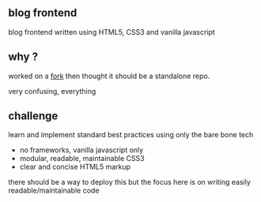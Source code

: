 ## blog frontend

blog frontend written using HTML5, CSS3 and vanilla javascript

## why ?
worked on a [fork](https://github.com/kyambvthi/news-blog-frontend/tree/responsive-homepage) then thought it should be a standalone repo.

very confusing, everything

## challenge
learn and implement standard best practices using only the bare bone tech

- no frameworks, vanilla javascript only
- modular, readable, maintainable CSS3
- clear and concise HTML5 markup

there should be a way to deploy this but the focus here is on writing easily readable/maintainable code